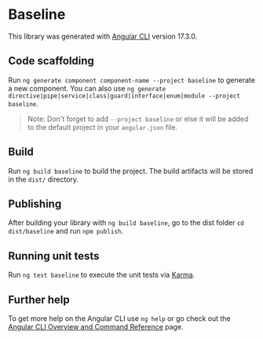 # Baseline

This library was generated with [Angular CLI](https://github.com/angular/angular-cli) version 17.3.0.

## Code scaffolding

Run `ng generate component component-name --project baseline` to generate a new component. You can also use `ng generate directive|pipe|service|class|guard|interface|enum|module --project baseline`.
> Note: Don't forget to add `--project baseline` or else it will be added to the default project in your `angular.json` file. 

## Build

Run `ng build baseline` to build the project. The build artifacts will be stored in the `dist/` directory.

## Publishing

After building your library with `ng build baseline`, go to the dist folder `cd dist/baseline` and run `npm publish`.

## Running unit tests

Run `ng test baseline` to execute the unit tests via [Karma](https://karma-runner.github.io).

## Further help

To get more help on the Angular CLI use `ng help` or go check out the [Angular CLI Overview and Command Reference](https://angular.io/cli) page.
